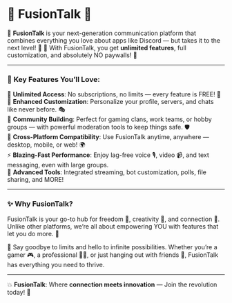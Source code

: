 # 🌟 FusionTalk 🌟

🎉 **FusionTalk** is your next-generation communication platform that combines everything you love about apps like Discord — but takes it to the next level! 🚀
🌟 With FusionTalk, you get **unlimited features**, full customization, and absolutely NO paywalls! 💸  

---

### 🔑 **Key Features You’ll Love**:  
💬 **Unlimited Access**: No subscriptions, no limits — every feature is FREE! 💯  
🎨 **Enhanced Customization**: Personalize your profile, servers, and chats like never before. 🎭  
🤝 **Community Building**: Perfect for gaming clans, work teams, or hobby groups — with powerful moderation tools to keep things safe. 🛡️  
📱 **Cross-Platform Compatibility**: Use FusionTalk anytime, anywhere — desktop, mobile, or web! 🌍  
⚡ **Blazing-Fast Performance**: Enjoy lag-free voice 🎙️, video 📹, and text messaging, even with large groups.  
🤖 **Advanced Tools**: Integrated streaming, bot customization, polls, file sharing, and MORE!  

---

### ✨ **Why FusionTalk?**  
FusionTalk is your go-to hub for freedom 🗽, creativity 🎉, and connection 💞. Unlike other platforms, we’re all about empowering YOU with features that let you do more. 💪  

🌟 Say goodbye to limits and hello to infinite possibilities. Whether you’re a gamer 🎮, a professional 👩‍💻, or just hanging out with friends 👫, FusionTalk has everything you need to thrive.  

---

💥 **FusionTalk**: Where **connection meets innovation** — Join the revolution today! 🥳
